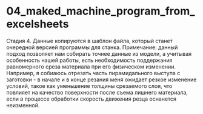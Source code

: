 # 04_maked_machine_program_from_excelsheets
Стадия 4. Данные копируются в шаблон файла, который станет очередной версией программы для станка.
Примечание: данный подход позволяет нам собирать точнее данные из модели, а учитывая особенность нашей работы, есть необходимость поддержания равномерного среза материала при его физическом изменении. Например, я собиаюсь отрезать часть пирамидального выступа с заготовки - в начале и в конце резания меня ожидает резкое изменение условий, такое как уменьшение толщины срезаемого слоя, что повлияет на качество поверхности после съема лишнего материала, если в процессе обработки скорость движения резца оснанется неизменной.
